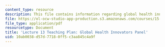 ```yaml
---
content_type: resource
description: This file contains information regarding global health innovators panel.
file: https://ol-ocw-studio-app-production.s3.amazonaws.com/courses/15-s07-globalhealth-lab-spring-2013/10ab0038d57d77180ff5c3aa845c4a9f_MIT15_S07S13_lec13teachplan.pdf
file_type: application/pdf
resourcetype: Document
title: 'Lecture 13 Teaching Plan: Global Health Innovators Panel'
uid: 10ab0038-d57d-7718-0ff5-c3aa845c4a9f
---
```

